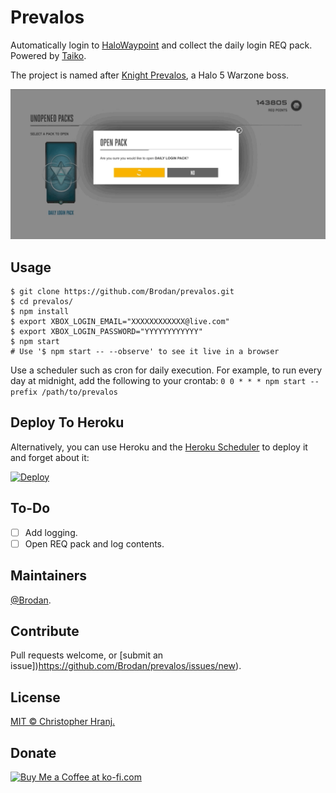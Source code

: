# Prevalos
Automatically login to [HaloWaypoint](https://www.halowaypoint.com/en-us) and collect the daily login REQ pack. Powered by [Taiko](https://taiko.gauge.org/).

The project is named after [Knight Prevalos](http://halo.wikia.com/wiki/Prevalos), a Halo 5 Warzone boss.

![REQ Pack Gif](https://github.com/Brodan/prevalos/blob/master/reqpack.gif)

## Usage
```
$ git clone https://github.com/Brodan/prevalos.git
$ cd prevalos/
$ npm install
$ export XBOX_LOGIN_EMAIL="XXXXXXXXXXXX@live.com"
$ export XBOX_LOGIN_PASSWORD="YYYYYYYYYYYY"
$ npm start
# Use '$ npm start -- --observe' to see it live in a browser
```

Use a scheduler such as cron for daily execution. For example, to run every day at midnight, add the following to your crontab:
`0 0 * * * npm start --prefix /path/to/prevalos`

## Deploy To Heroku
Alternatively, you can use Heroku and the [Heroku Scheduler](https://elements.heroku.com/addons/scheduler) to deploy it and forget about it:

[![Deploy](https://www.herokucdn.com/deploy/button.svg)](https://heroku.com/deploy)

## To-Do
- [ ] Add logging.
- [ ] Open REQ pack and log contents.

## Maintainers
[@Brodan](https://github.com/Brodan).

## Contribute
Pull requests welcome, or [submit an issue])https://github.com/Brodan/prevalos/issues/new).

## License
[MIT © Christopher Hranj.](./LICENSE)

## Donate
<a href='https://ko-fi.com/A71814ZL' target='_blank'><img height='36' src='https://az743702.vo.msecnd.net/cdn/kofi3.png?v=0' border='0' alt='Buy Me a Coffee at ko-fi.com' /></a>
